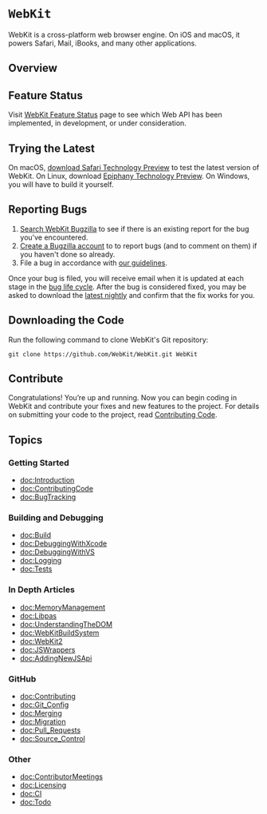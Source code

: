 # ``WebKit``

WebKit is a cross-platform web browser engine. On iOS and macOS, it powers Safari, Mail, iBooks, and many other applications.

## Overview

## Feature Status

Visit [WebKit Feature Status](https://webkit.org/status/) page to see which Web API has been implemented, in development, or under consideration.

## Trying the Latest

On macOS, [download Safari Technology Preview](https://webkit.org/downloads/) to test the latest version of WebKit. 
On Linux, download [Epiphany Technology Preview](https://webkitgtk.org/epiphany-tech-preview). 
On Windows, you will have to build it yourself.

## Reporting Bugs

1. [Search WebKit Bugzilla](https://bugs.webkit.org/query.cgi?format=specific&product=WebKit) to see if there is an existing report for the bug you've encountered.
2. [Create a Bugzilla account](https://bugs.webkit.org/createaccount.cgi) to to report bugs (and to comment on them) if you haven't done so already.
3. File a bug in accordance with [our guidelines](https://webkit.org/bug-report-guidelines/).

Once your bug is filed, you will receive email when it is updated at each stage in the [bug life cycle](https://webkit.org/bug-life-cycle). 
After the bug is considered fixed, you may be asked to download the [latest nightly](https://webkit.org/nightly) and confirm that the fix works for you.

## Downloading the Code

Run the following command to clone WebKit's Git repository:

```
git clone https://github.com/WebKit/WebKit.git WebKit
```

## Contribute

Congratulations! You’re up and running. Now you can begin coding in WebKit and contribute your fixes and new features to the project. 
For details on submitting your code to the project, read [Contributing Code](https://webkit.org/contributing-code/).


## Topics

### Getting Started

- <doc:Introduction>
- <doc:ContributingCode>
- <doc:BugTracking>

### Building and Debugging

- <doc:Build>
- <doc:DebuggingWithXcode>
- <doc:DebuggingWithVS>
- <doc:Logging>
- <doc:Tests>

### In Depth Articles

- <doc:MemoryManagement>
- <doc:Libpas>
- <doc:UnderstandingTheDOM>
- <doc:WebKitBuildSystem>
- <doc:WebKit2>
- <doc:JSWrappers>
- <doc:AddingNewJSApi>

### GitHub

- <doc:Contributing>
- <doc:Git_Config>
- <doc:Merging>
- <doc:Migration>
- <doc:Pull_Requests>
- <doc:Source_Control>

### Other

- <doc:ContributorMeetings>
- <doc:Licensing>
- <doc:CI>
- <doc:Todo>
